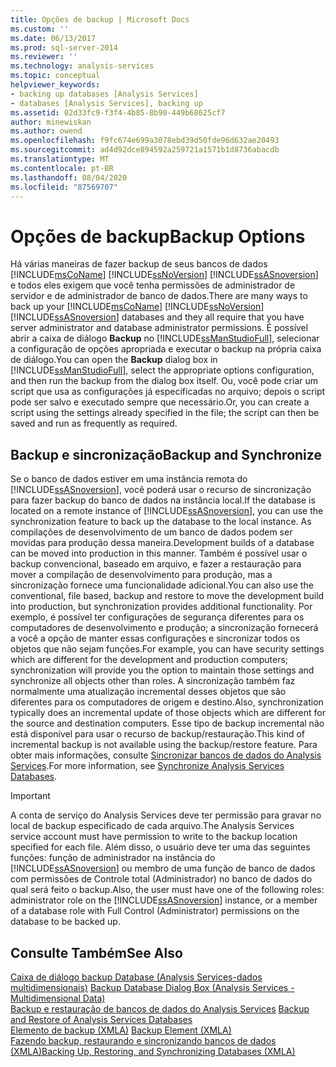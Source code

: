 ```yaml
---
title: Opções de backup | Microsoft Docs
ms.custom: ''
ms.date: 06/13/2017
ms.prod: sql-server-2014
ms.reviewer: ''
ms.technology: analysis-services
ms.topic: conceptual
helpviewer_keywords:
- backing up databases [Analysis Services]
- databases [Analysis Services], backing up
ms.assetid: 02d33fc9-f3f4-4b85-8b90-449b68625cf7
author: minewiskan
ms.author: owend
ms.openlocfilehash: f9fc674e699a3078ebd39d50fde96d632ae20493
ms.sourcegitcommit: ad4d92dce894592a259721a1571b1d8736abacdb
ms.translationtype: MT
ms.contentlocale: pt-BR
ms.lasthandoff: 08/04/2020
ms.locfileid: "87569707"
---
```

# <a name="backup-options"></a><span data-ttu-id="80c07-102">Opções de backup</span><span class="sxs-lookup"><span data-stu-id="80c07-102">Backup Options</span></span>
  <span data-ttu-id="80c07-103">Há várias maneiras de fazer backup de seus bancos de dados [!INCLUDE[msCoName](../../includes/msconame-md.md)] [!INCLUDE[ssNoVersion](../../includes/ssnoversion-md.md)] [!INCLUDE[ssASnoversion](../../includes/ssasnoversion-md.md)] e todos eles exigem que você tenha permissões de administrador de servidor e de administrador de banco de dados.</span><span class="sxs-lookup"><span data-stu-id="80c07-103">There are many ways to back up your [!INCLUDE[msCoName](../../includes/msconame-md.md)] [!INCLUDE[ssNoVersion](../../includes/ssnoversion-md.md)] [!INCLUDE[ssASnoversion](../../includes/ssasnoversion-md.md)] databases and they all require that you have server administrator and database administrator permissions.</span></span> <span data-ttu-id="80c07-104">É possível abrir a caixa de diálogo **Backup** no [!INCLUDE[ssManStudioFull](../../includes/ssmanstudiofull-md.md)], selecionar a configuração de opções apropriada e executar o backup na própria caixa de diálogo.</span><span class="sxs-lookup"><span data-stu-id="80c07-104">You can open the **Backup** dialog box in [!INCLUDE[ssManStudioFull](../../includes/ssmanstudiofull-md.md)], select the appropriate options configuration, and then run the backup from the dialog box itself.</span></span> <span data-ttu-id="80c07-105">Ou, você pode criar um script que usa as configurações já especificadas no arquivo; depois o script pode ser salvo e executado sempre que necessário.</span><span class="sxs-lookup"><span data-stu-id="80c07-105">Or, you can create a script using the settings already specified in the file; the script can then be saved and run as frequently as required.</span></span>  
  
## <a name="backup-and-synchronize"></a><span data-ttu-id="80c07-106">Backup e sincronização</span><span class="sxs-lookup"><span data-stu-id="80c07-106">Backup and Synchronize</span></span>  
 <span data-ttu-id="80c07-107">Se o banco de dados estiver em uma instância remota do [!INCLUDE[ssASnoversion](../../includes/ssasnoversion-md.md)], você poderá usar o recurso de sincronização para fazer backup do banco de dados na instância local.</span><span class="sxs-lookup"><span data-stu-id="80c07-107">If the database is located on a remote instance of [!INCLUDE[ssASnoversion](../../includes/ssasnoversion-md.md)], you can use the synchronization feature to back up the database to the local instance.</span></span> <span data-ttu-id="80c07-108">As compilações de desenvolvimento de um banco de dados podem ser movidas para produção dessa maneira.</span><span class="sxs-lookup"><span data-stu-id="80c07-108">Development builds of a database can be moved into production in this manner.</span></span> <span data-ttu-id="80c07-109">Também é possível usar o backup convencional, baseado em arquivo, e fazer a restauração para mover a compilação de desenvolvimento para produção, mas a sincronização fornece uma funcionalidade adicional.</span><span class="sxs-lookup"><span data-stu-id="80c07-109">You can also use the conventional, file based, backup and restore to move the development build into production, but synchronization provides additional functionality.</span></span> <span data-ttu-id="80c07-110">Por exemplo, é possível ter configurações de segurança diferentes para os computadores de desenvolvimento e produção; a sincronização fornecerá a você a opção de manter essas configurações e sincronizar todos os objetos que não sejam funções.</span><span class="sxs-lookup"><span data-stu-id="80c07-110">For example, you can have security settings which are different for the development and production computers; synchronization will provide you the option to maintain those settings and synchronize all objects other than roles.</span></span> <span data-ttu-id="80c07-111">A sincronização também faz normalmente uma atualização incremental desses objetos que são diferentes para os computadores de origem e destino.</span><span class="sxs-lookup"><span data-stu-id="80c07-111">Also, synchronization typically does an incremental update of those objects which are different for the source and destination computers.</span></span> <span data-ttu-id="80c07-112">Esse tipo de backup incremental não está disponível para usar o recurso de backup/restauração.</span><span class="sxs-lookup"><span data-stu-id="80c07-112">This kind of incremental backup is not available using the backup/restore feature.</span></span> <span data-ttu-id="80c07-113">Para obter mais informações, consulte [Sincronizar bancos de dados do Analysis Services](synchronize-analysis-services-databases.md).</span><span class="sxs-lookup"><span data-stu-id="80c07-113">For more information, see [Synchronize Analysis Services Databases](synchronize-analysis-services-databases.md).</span></span>  
  
> [!IMPORTANT]  
>  <span data-ttu-id="80c07-114">A conta de serviço do Analysis Services deve ter permissão para gravar no local de backup especificado de cada arquivo.</span><span class="sxs-lookup"><span data-stu-id="80c07-114">The Analysis Services service account must have permission to write to the backup location specified for each file.</span></span> <span data-ttu-id="80c07-115">Além disso, o usuário deve ter uma das seguintes funções: função de administrador na instância do [!INCLUDE[ssASnoversion](../../includes/ssasnoversion-md.md)] ou membro de uma função de banco de dados com permissões de Controle total (Administrador) no banco de dados do qual será feito o backup.</span><span class="sxs-lookup"><span data-stu-id="80c07-115">Also, the user must have one of the following roles: administrator role on the [!INCLUDE[ssASnoversion](../../includes/ssasnoversion-md.md)] instance, or a member of a database role with Full Control (Administrator) permissions on the database to be backed up.</span></span>  
  
## <a name="see-also"></a><span data-ttu-id="80c07-116">Consulte Também</span><span class="sxs-lookup"><span data-stu-id="80c07-116">See Also</span></span>  
 <span data-ttu-id="80c07-117">[Caixa de diálogo backup Database &#40;Analysis Services-dados multidimensionais&#41;](../backup-database-dialog-box-analysis-services-multidimensional-data.md) </span><span class="sxs-lookup"><span data-stu-id="80c07-117">[Backup Database Dialog Box &#40;Analysis Services - Multidimensional Data&#41;](../backup-database-dialog-box-analysis-services-multidimensional-data.md) </span></span>  
 <span data-ttu-id="80c07-118">[Backup e restauração de bancos de dados do Analysis Services](backup-and-restore-of-analysis-services-databases.md) </span><span class="sxs-lookup"><span data-stu-id="80c07-118">[Backup and Restore of Analysis Services Databases](backup-and-restore-of-analysis-services-databases.md) </span></span>  
 <span data-ttu-id="80c07-119">[Elemento de backup &#40;XMLA&#41;](https://docs.microsoft.com/bi-reference/xmla/xml-elements-commands/backup-element-xmla) </span><span class="sxs-lookup"><span data-stu-id="80c07-119">[Backup Element &#40;XMLA&#41;](https://docs.microsoft.com/bi-reference/xmla/xml-elements-commands/backup-element-xmla) </span></span>  
 [<span data-ttu-id="80c07-120">Fazendo backup, restaurando e sincronizando bancos de dados &#40;XMLA&#41;</span><span class="sxs-lookup"><span data-stu-id="80c07-120">Backing Up, Restoring, and Synchronizing Databases &#40;XMLA&#41;</span></span>](../multidimensional-models-scripting-language-assl-xmla/backing-up-restoring-and-synchronizing-databases-xmla.md)  
  
  
